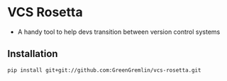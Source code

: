 # VCS Rosetta
* A handy tool to help devs transition between version control systems

## Installation
``` shell
pip install git+git://github.com:GreenGremlin/vcs-rosetta.git
```
